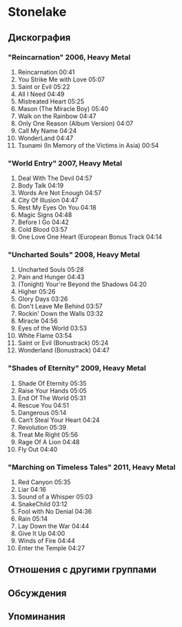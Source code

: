 # Stonelake



## Дискография

### "Reincarnation" 2006, Heavy Metal

1. Reincarnation  00:41   
2. You Strike Me with Love  05:07    
3. Saint or Evil  05:22   
4. All I Need  04:49    
5. Mistreated Heart  05:25   
6. Mason (The Miracle Boy)  05:40    
7. Walk on the Rainbow  04:47    
8. Only One Reason (Album Version)  04:07    
9. Call My Name  04:24 
10. WonderLand  04:47
11. Tsunami (In Memory of the Victims in Asia)  00:54 

### "World Entry" 2007, Heavy Metal

1. Deal With The Devil  04:57    
2. Body Talk  04:19    
3. Words Are Not Enough  04:57  
4. City Of Illusion  04:47    
5. Rest My Eyes On You  04:18    
6. Magic Signs  04:48    
7. Before I Go  04:42  
8. Cold Blood  03:57    
9. One Love One Heart (European Bonus Track  04:14 

### "Uncharted Souls" 2008, Heavy Metal

1. Uncharted Souls  05:28    
2. Pain and Hunger  04:43 
3. (Tonight) Your're Beyond the Shadows  04:20   
4. Higher  05:26    
5. Glory Days  03:26    
6. Don't Leave Me Behind  03:57
7. Rockin' Down the Walls  03:32  
8. Miracle  04:56    
9. Eyes of the World  03:53 
10. White Flame  03:54  
11. Saint or Evil (Bonustrack)  05:24
12. Wonderland (Bonustrack)  04:47 

### "Shades of Eternity" 2009, Heavy Metal

1. Shade Of Eternity  05:35   
2. Raise Your Hands  05:05  
3. End Of The World  05:31 
4. Rescue You  04:51   
5. Dangerous  05:14    
6. Can‘t Steal Your Heart  04:24
7. Revolution  05:39   
8. Treat Me Right  05:56    
9. Rage Of A Lion  04:48
10. Fly Out  04:40 

### "Marching on Timeless Tales" 2011, Heavy Metal

1. Red Canyon  05:35   
2. Liar  04:16    
3. Sound of a Whisper  05:03 
4. SnakeChild  03:12    
5. Fool with No Denial  04:36  
6. Rain  05:14    
7. Lay Down the War  04:44
8. Give It Up  04:00  
9. Winds of Fire  04:44    
10. Enter the Temple  04:27 


## Отношения с другими группами


## Обсуждения


## Упоминания


